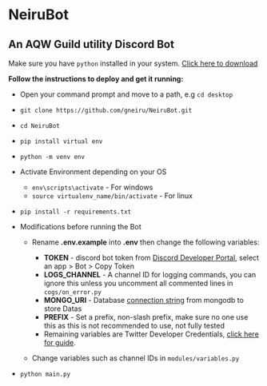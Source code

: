 
# NeiruBot 

## An AQW Guild utility Discord Bot

Make sure you have `python` installed in your system. [Click here to download](https://www.python.org/downloads/)

**Follow the instructions to deploy and get it running:**


- Open your command prompt and move to a path, e.g `cd desktop`
- `git clone https://github.com/gneiru/NeiruBot.git`
- `cd NeiruBot`
- `pip install virtual env`
- `python -m venv env`
- Activate Environment depending on your OS
    - `env\scripts\activate` - For windows 
    - `source virtualenv_name/bin/activate` - For linux
- `pip install -r requirements.txt`
- Modifications before running the Bot
    - Rename **.env.example** into **.env** then change the following variables:
        - **TOKEN** - discord bot token from [Discord Developer Portal](https://discord.com/developers/applications), select an app > Bot > Copy Token
        - **LOGS_CHANNEL** - A channel ID for logging commands, you can ignore this unless you uncomment all commented lines in `cogs/on_error.py`
        - **MONGO_URI** - Database [connection string](https://www.mongodb.com/docs/guides/atlas/connection-string/) from mongodb to store Datas
        - **PREFIX** - Set a prefix, non-slash prefix, make sure no one use this as this is not recommended to use, not fully tested
        - Remaining variables are Twitter Developer Credentials, [click here for guide](https://www.joomshaper.com/documentation/joomla-extensions/sp-tweet/1-goto-https-dev-twitter-com-and-sign-in-with-your-twitter-account).

    - Change variables such as channel IDs in `modules/variables.py` 

- `python main.py`